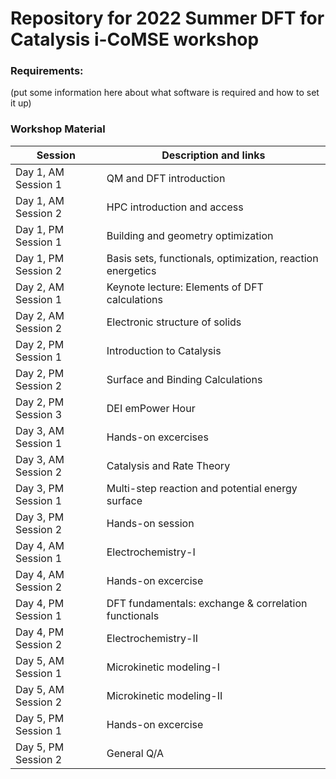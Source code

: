 # Repository for 2022 Summer DFT for Catalysis i-CoMSE workshop

### Requirements:
(put some information here about what software is required and how to set it up)

### Workshop Material

| Session             |   Description and links      |
|---------------------|---------------------|
| Day 1, AM Session 1 | QM and DFT introduction     |              
| Day 1, AM Session 2 | HPC introduction and access |               
| Day 1, PM Session 1 | Building and geometry optimization     |                
| Day 1, PM Session 2 | Basis sets, functionals, optimization, reaction energetics              |
| Day 2, AM Session 1 | Keynote lecture: Elements of DFT calculations                |               
| Day 2, AM Session 2 | Electronic structure of solids      	      	    |           
| Day 2, PM Session 1 | Introduction to Catalysis        |               
| Day 2, PM Session 2 | Surface and Binding Calculations      	      	    |  
| Day 2, PM Session 3 | DEI emPower Hour      	      	    |   
| Day 3, AM Session 1 | Hands-on excercises    	      	    |            
| Day 3, AM Session 2 | Catalysis and Rate Theory     	      	    |               
| Day 3, PM Session 1 | Multi-step reaction and potential energy surface     	    |               
| Day 3, PM Session 2 | Hands-on session      	      	    |             
| Day 4, AM Session 1 | Electrochemistry-I   	      	    |               
| Day 4, AM Session 2 | Hands-on excercise      	      	    |               
| Day 4, PM Session 1 | DFT fundamentals: exchange & correlation functionals 	   	    |               
| Day 4, PM Session 2 | Electrochemistry-II     	      	    |               
| Day 5, AM Session 1 | Microkinetic modeling-I   	      	    |             
| Day 5, AM Session 2 | Microkinetic modeling-II       	      	    |             
| Day 5, PM Session 1 | Hands-on excercise      	      	    |             
| Day 5, PM Session 2 | General Q/A      	      	    |             


